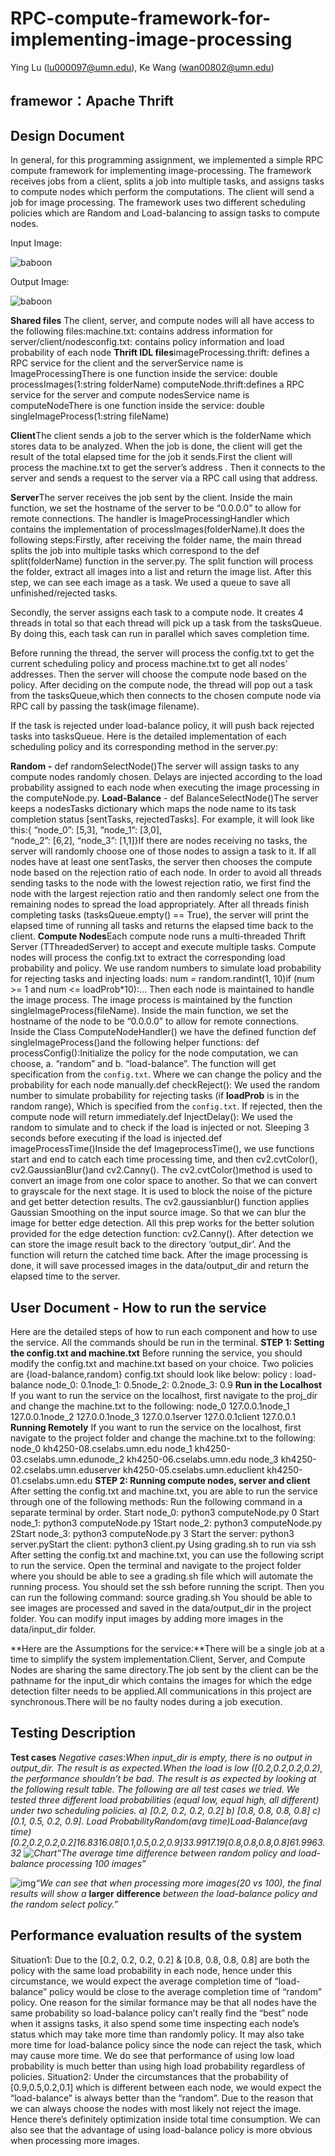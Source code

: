 # RPC-compute-framework-for-implementing-image-processing

Ying Lu (lu000097@umn.edu), Ke Wang (wan00802@umn.edu)

## framewor：Apache Thrift

## **Design Document** 

In general, for this programming assignment, we implemented a simple RPC compute framework for implementing image-processing. The framework receives jobs from a client, splits a job into multiple tasks, and assigns tasks to compute nodes which perform the computations. The client will send a job for image processing. The framework uses two different scheduling policies which are Random and Load-balancing to assign tasks to compute nodes.

Input Image:

![baboon](README.assets/baboon.jpg)



Output Image:

![baboon](https://user-images.githubusercontent.com/46043861/159189551-79ce07d4-2a0e-4d34-a2c3-ba2486c1192c.jpg)






**Shared files** The client, server, and compute nodes will all have access to the following files:machine.txt: contains address information for server/client/nodesconfig.txt: contains policy information and load probability of each node
**Thrift IDL files**imageProcessing.thrift: defines a RPC service for the client and the serverService name is ImageProcessingThere is one function inside the service: double processImages(1:string folderName)
computeNode.thrift:defines a RPC service for the server and compute nodesService name is computeNodeThere is one function inside the service: double singleImageProcess(1:string fileName)


**Client**The client sends a job to the server which is the folderName which stores data to be analyzed. When the job is done, the client will get the result of the total elapsed time for the job it sends.First the client will process the machine.txt to get the server’s address . Then it connects to the server and sends a request to the server via a RPC call using that address. 


**Server**The server receives the job sent by the client. Inside the main function, we set the hostname of the server to be “0.0.0.0” to allow for remote connections. The handler is ImageProcessingHandler which contains the implementation of processImages(folderName).It does the following steps:Firstly, after receiving the folder name, the main thread splits the job into multiple tasks which correspond to the def split(folderName) function in the server.py. The split function will process the folder, extract all images into a list and return the image list. After this step, we can see each image as a task. We used a queue to save all unfinished/rejected tasks.


Secondly, the server assigns each task to a compute node. It creates 4 threads in total so that each thread will pick up a task from the tasksQueue. By doing this, each task can run in parallel which saves completion time. 


Before running the thread, the server will process the config.txt to get the current scheduling policy and process machine.txt to get all nodes’ addresses. Then the server will choose the compute node based on the policy. After deciding on the compute node, the thread will pop out a task from the tasksQueue,which then connects to the chosen compute node via RPC call by passing the task(image filename). 

If the task is rejected under load-balance policy, it will push back rejected tasks into tasksQueue. Here is the detailed implementation of each scheduling policy and its corresponding method in the server.py:


**Random** **-** def randomSelectNode()The server will assign tasks to any compute nodes randomly chosen. Delays are injected according to the load probability assigned to each node when executing the image processing in the computeNode.py.
**Load-Balance** - def BalanceSelectNode()The server keeps a nodesTasks dictionary which maps the node name to its task completion status [sentTasks, rejectedTasks]. For example, it will look like this:{  “node_0”: [5,3],  “node_1”: [3,0],             
  “node_2”: [6,2],  “node_3”: [1,1]}If there are nodes receiving no tasks, the server will randomly choose one of those nodes to assign a task to it. If all nodes have at least one sentTasks, the server then chooses the compute node based on the rejection ratio of each node. In order to avoid all threads sending tasks to the node with the lowest rejection ratio, we first find the node with the largest rejection ratio and then randomly select one from the remaining nodes to spread the load appropriately.
After all threads finish completing tasks (tasksQueue.empty() == True), the server will print the elapsed time of running all tasks and returns the elapsed time back to the client.
**Compute Nodes**Each compute node runs a multi-threaded Thrift Server (TThreadedServer) to accept and execute multiple tasks. Compute nodes will process the config.txt to extract the corresponding load probability and policy. We use random numbers to simulate load probability for rejecting tasks and injecting loads: num = random.randint(1, 10)if (num >= 1 and num <= loadProb*10):...
Then each node is maintained to handle the image process. The image process is maintained by the function singleImageProcess(fileName).
Inside the main function, we set the hostname of the node to be “0.0.0.0” to allow for remote connections. Inside the Class ComputeNodeHandler() we have the defined function def singleImageProcess()and the following helper functions:
def processConfig():Initialize the policy for the node computation, we can choose, a. “random” and b. “load-balance”. The function will get specification from the `config.txt`. Where we can change the policy and the probability for each node manually.def checkReject(): We used the random number to simulate probability for rejecting tasks (if **loadProb** is in the random range), Which is specified from the `config.txt`. If rejected, then the compute node will return immediately.def InjectDelay(): We used the random to simulate and to check if the load is injected or not. Sleeping 3 seconds before executing if the load is injected.def imageProcessTime()Inside the def ImageprocessTime(), we use functions start and end to catch each time processing time, and then cv2.cvtColor(), cv2.GaussianBlur()and cv2.Canny(). The cv2.cvtColor()method is used to convert an image from one color space to another. So that we can convert to grayscale for the next stage. It is used to block the noise of the picture and get better detection results. The cv2.gaussianblur() function applies Gaussian Smoothing on the input source image. So that we can blur the image for better edge detection. All this prep works for the better solution provided for the edge detection function: cv2.Canny(). After detection we can store the image result back to the directory ‘output_dir’. And the function will return the catched time back.
After the image processing is done, it will save processed images in the data/output_dir and return the elapsed time to the server.				

## **User Document** - How to run the service

Here are the detailed steps of how to run each component and how to use the service. All the commands should be run in the terminal. 
**STEP 1: Setting the config.txt and machine.txt**
Before running the service, you should modify the config.txt and machine.txt based on your choice. Two policies are {load-balance,random} config.txt should look like below:
policy : load-balance  node_0: 0.1node_1: 0.5node_2: 0.2node_3: 0.9
**Run in the Localhost**
If you want to run the service on the localhost, first navigate to the proj_dir and change the machine.txt to the following:
node_0 127.0.0.1node_1 127.0.0.1node_2 127.0.0.1node_3 127.0.0.1server 127.0.0.1client 127.0.0.1	**Running Remotely**
If you want to run the service on the localhost, first navigate to the project folder and change the machine.txt to the following:
node_0 kh4250-08.cselabs.umn.edu node_1 kh4250-03.cselabs.umn.edunode_2 kh4250-06.cselabs.umn.edu node_3 kh4250-02.cselabs.umn.eduserver kh4250-05.cselabs.umn.educlient kh4250-01.cselabs.umn.edu
**STEP 2: Running compute nodes, server and client**
After setting the config.txt and machine.txt, you are able to run the service through one of the following methods:
Run the following command in a separate terminal by order.	Start node_0: python3 computeNode.py 0	Start node_1: python3 computeNode.py 1Start node_2: python3 computeNode.py 2Start node_3: python3 computeNode.py 3	Start the server: python3 server.pyStart the client: python3 client.py
Using grading.sh to run via ssh
After setting the config.txt and machine.txt, you can use the following script to run the service. Open the terminal and navigate to the project folder where you should be able to see a grading.sh file which will automate the running process. You should set the ssh before running the script. Then you can run the following command:
source grading.sh	  You should be able to see images are processed and saved in the data/output_dir in the project folder. You can modify input images by adding more images in the data/input_dir folder.

**Here are the Assumptions for the service:**There will be a single job at a time to simplify the system implementation.Client, Server, and Compute Nodes are sharing the same directory.The job sent by the client can be the pathname for the input_dir which contains the images for which the edge detection filter needs to be applied.All communications in this project are synchronous.There will be no faulty nodes during a job execution.



## **Testing Description**

**Test cases** 
*Negative cases:*When input_dir is empty, there is no output in output_dir. The result is as expected.When the load is low ([0.2,0.2,0.2,0.2), the performance shouldn’t be bad. The result is as expected by looking at the following result table.
The following are all test cases we tried. We tested three different load probabilities (equal low, equal high, all different) under two scheduling policies. a) [0.2, 0.2, 0.2, 0.2] b) [0.8, 0.8, 0.8, 0.8] c) [0.1, 0.5, 0.2, 0.9].
Load ProbabilityRandom(avg time)Load-Balance(avg time)[0.2,0.2,0.2,0.2]16.8316.08[0.1,0.5,0.2,0.9]33.9917.19[0.8,0.8,0.8,0.8]61.9963.32
![Chart](https://lh3.googleusercontent.com/d1u344QKC6AjXGjKRzygf_mh3-B0qV7N6rIpkDQSfdeR9sdlZKNv2JZNn_2H68_sRL8dMWQOq-t-le5NZT8UfOGhvW0N9I8mitM_ykbrKVANd3Tg2F1j6bRFbG9VRD08eBVZ3UG9)*“The average time difference between random policy and load-balance processing 100 images”*

![img](https://lh5.googleusercontent.com/GVm_b6f8kQSlbCYuXzqfqe6sSAp-0QXTO1mWgZDaG3f2n7DpirQ4l4afcOh_cbCsSnnzBjR4PcLQJwEDJKEXtl7Ikon04MCNaw4-mAmh-mosrpY2s25rVf10VN7C5Z3o1I1g38f-)*“We can see that when processing more images(20 vs 100), the final results will show a* **larger** **difference** *between the load-balance policy and the random select policy.”*

## **Performance evaluation results of the system** 

Situation1: Due to the [0.2, 0.2, 0.2, 0.2] & [0.8, 0.8, 0.8, 0.8] are both the policy with the same load probability in each node, hence under this circumstance, we would expect the average completion time of “load-balance” policy would be close to the average completion time of “random” policy. One reason for the similar formance may be that all nodes have the same probability so load-balance policy can’t really find the “best” node when it assigns tasks, it also spend some time inspecting each node’s status which may take more time than randomly policy. It may also take more time for load-balance policy since the node can reject the task, which may cause more time.
We do see that performance of using low load probability is much better than using high load probability regardless of policies.
Situation2: Under the circumstances that the probability of [0.9,0.5,0.2,0.1] which is different between each node, we would expect the “load-balance” is always better than the “random”. Due to the reason that we can always choose the nodes with most likely not reject the image. Hence there’s definitely optimization inside total time consumption. We can also see that the advantage of using load-balance policy is more obvious when processing more images.



